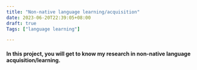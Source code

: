 ```yaml
---
title: "Non-native language learning/acquisition"
date: 2023-06-20T22:39:05+08:00
draft: true
Tags: ["language learning"]

---
```


#### In this project, you will get to know my research in non-native language acquisition/learning. ####
